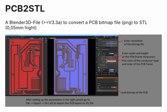 # PCB2STL
A Blender3D-File (>=V3.3a) to convert a PCB bitmap file (png) to STL (0,05mm hight)


![png2stl_info](https://raw.githubusercontent.com/MoonMoon82/PCB2STL/main/info/pcb2stl_info.png)
